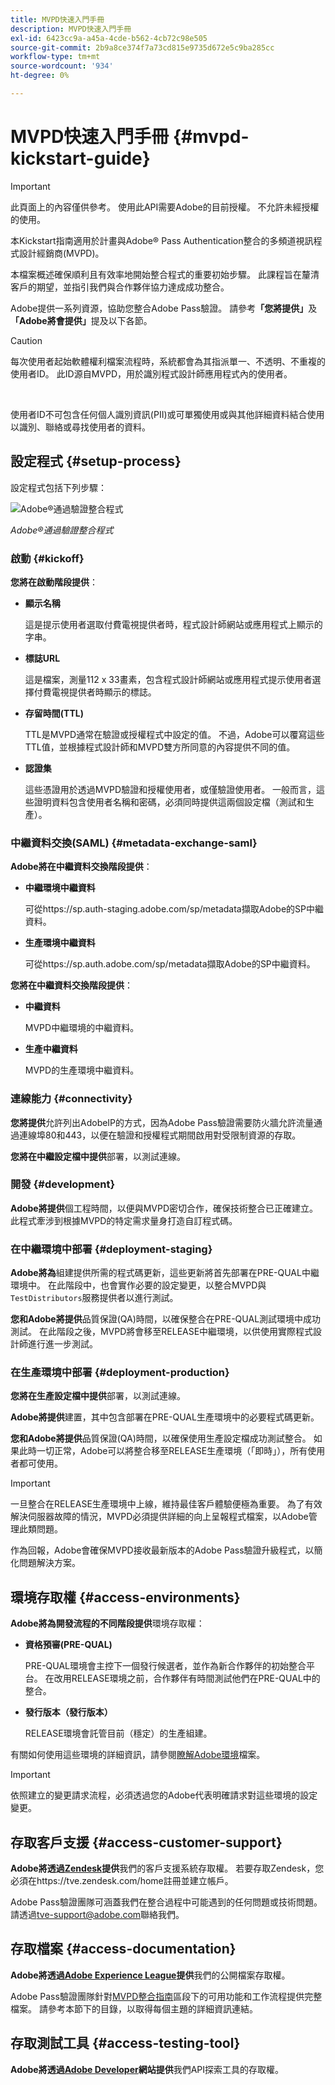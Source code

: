 ```yaml
---
title: MVPD快速入門手冊
description: MVPD快速入門手冊
exl-id: 6423cc9a-a45a-4cde-b562-4cb72c98e505
source-git-commit: 2b9a8ce374f7a73cd815e9735d672e5c9ba285cc
workflow-type: tm+mt
source-wordcount: '934'
ht-degree: 0%

---
```


# MVPD快速入門手冊 {#mvpd-kickstart-guide}

>[!IMPORTANT]
>
> 此頁面上的內容僅供參考。 使用此API需要Adobe的目前授權。 不允許未經授權的使用。

本Kickstart指南適用於計畫與Adobe® Pass Authentication整合的多頻道視訊程式設計經銷商(MVPD)。

本檔案概述確保順利且有效率地開始整合程式的重要初始步驟。 此課程旨在釐清客戶的期望，並指引我們與合作夥伴協力達成成功整合。

Adobe提供一系列資源，協助您整合Adobe Pass驗證。 請參考&#x200B;**「您將提供」**&#x200B;及&#x200B;**「Adobe將會提供」**&#x200B;提及以下各節。

>[!CAUTION]
>
> 每次使用者起始軟體權利檔案流程時，系統都會為其指派單一、不透明、不重複的使用者ID。 此ID源自MVPD，用於識別程式設計師應用程式內的使用者。
>
> <br/>
>
> 使用者ID不可包含任何個人識別資訊(PII)或可單獨使用或與其他詳細資料結合使用以識別、聯絡或尋找使用者的資料。

## 設定程式 {#setup-process}

設定程式包括下列步驟：

![Adobe®通過驗證整合程式](../assets/mvpd-int-lifecycle.png)

*Adobe®通過驗證整合程式*

### 啟動 {#kickoff}

**您將在啟動階段提供**：

* **顯示名稱**

  這是提示使用者選取付費電視提供者時，程式設計師網站或應用程式上顯示的字串。

* **標誌URL**

  這是檔案，測量112 x 33畫素，包含程式設計師網站或應用程式提示使用者選擇付費電視提供者時顯示的標誌。

* **存留時間(TTL)**

  TTL是MVPD通常在驗證或授權程式中設定的值。 不過，Adobe可以覆寫這些TTL值，並根據程式設計師和MVPD雙方所同意的內容提供不同的值。

* **認證集**

  這些憑證用於透過MVPD驗證和授權使用者，或僅驗證使用者。 一般而言，這些證明資料包含使用者名稱和密碼，必須同時提供這兩個設定檔（測試和生產）。

### 中繼資料交換(SAML) {#metadata-exchange-saml}

**Adobe將在中繼資料交換階段提供**：

* **中繼環境中繼資料**

  可從https://sp.auth-staging.adobe.com/sp/metadata擷取Adobe的SP中繼資料。

* **生產環境中繼資料**

  可從https://sp.auth.adobe.com/sp/metadata擷取Adobe的SP中繼資料。

**您將在中繼資料交換階段提供**：

* **中繼資料**

  MVPD中繼環境的中繼資料。

* **生產中繼資料**

  MVPD的生產環境中繼資料。

### 連線能力 {#connectivity}

**您將提供**&#x200B;允許列出AdobeIP的方式，因為Adobe Pass驗證需要防火牆允許流量通過連線埠80和443，以便在驗證和授權程式期間啟用對受限制資源的存取。

**您將在中繼設定檔中提供**&#x200B;部署，以測試連線。

### 開發 {#development}

**Adobe將提供**&#x200B;個工程時間，以便與MVPD密切合作，確保技術整合已正確建立。 此程式牽涉到根據MVPD的特定需求量身打造自訂程式碼。

### 在中繼環境中部署 {#deployment-staging}

**Adobe將為**&#x200B;組建提供所需的程式碼更新，這些更新將首先部署在PRE-QUAL中繼環境中。 在此階段中，也會實作必要的設定變更，以整合MVPD與`TestDistributors`服務提供者以進行測試。

**您和Adobe將提供**&#x200B;品質保證(QA)時間，以確保整合在PRE-QUAL測試環境中成功測試。 在此階段之後，MVPD將會移至RELEASE中繼環境，以供使用實際程式設計師進行進一步測試。

### 在生產環境中部署 {#deployment-production}

**您將在生產設定檔中提供**&#x200B;部署，以測試連線。

**Adobe將提供**&#x200B;建置，其中包含部署在PRE-QUAL生產環境中的必要程式碼更新。

**您和Adobe將提供**&#x200B;品質保證(QA)時間，以確保使用生產設定檔成功測試整合。 如果此時一切正常，Adobe可以將整合移至RELEASE生產環境（「即時」），所有使用者都可使用。

>[!IMPORTANT]
>
> 一旦整合在RELEASE生產環境中上線，維持最佳客戶體驗便極為重要。 為了有效解決伺服器故障的情況，MVPD必須提供詳細的向上呈報程式檔案，以Adobe管理此類問題。
>
> 作為回報，Adobe會確保MVPD接收最新版本的Adobe Pass驗證升級程式，以簡化問題解決方案。

## 環境存取權 {#access-environments}

**Adobe將為開發流程的不同階段提供**&#x200B;環境存取權：

* **資格預審(PRE-QUAL)**

  PRE-QUAL環境會主控下一個發行候選者，並作為新合作夥伴的初始整合平台。 在改用RELEASE環境之前，合作夥伴有時間測試他們在PRE-QUAL中的整合。

* **發行版本（發行版本）**

  RELEASE環境會託管目前（穩定）的生產組建。

有關如何使用這些環境的詳細資訊，請參閱[瞭解Adobe環境](/help/authentication/notes-technical/environments/understanding-the-adobe-environments.md)檔案。

>[!IMPORTANT]
> 
> 依照建立的變更請求流程，必須透過您的Adobe代表明確請求對這些環境的設定變更。

## 存取客戶支援 {#access-customer-support}

**Adobe將透過[Zendesk](https://tve.zendesk.com/home)提供**&#x200B;我們的客戶支援系統存取權。 若要存取Zendesk，您必須在https://tve.zendesk.com/home註冊並建立帳戶。

Adobe Pass驗證團隊可涵蓋我們在整合過程中可能遇到的任何問題或技術問題。 請透過[tve-support@adobe.com](mailto:tve-support@adobe.com)聯絡我們。

## 存取檔案 {#access-documentation}

**Adobe將透過[Adobe Experience League](https://experienceleague.adobe.com/zh-hant/docs/pass/authentication/home)提供**&#x200B;我們的公開檔案存取權。

Adobe Pass驗證團隊針對[MVPD整合指南](/help/authentication/integration-guide-mvpds/mvpd-integration-guide-overview.md)區段下的可用功能和工作流程提供完整檔案。 請參考本節下的目錄，以取得每個主題的詳細資訊連結。

## 存取測試工具 {#access-testing-tool}

**Adobe將透過[Adobe Developer](https://developer.adobe.com/adobe-pass/)網站提供**&#x200B;我們API探索工具的存取權。

